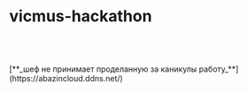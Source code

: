 # vicmus-hackathon
<br>
<br>
<br>
[**_шеф не принимает проделанную за каникулы работу_**](https://abazincloud.ddns.net/)
